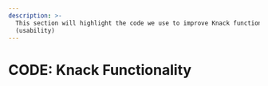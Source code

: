 ```yaml
---
description: >-
  This section will highlight the code we use to improve Knack functionality
  (usability)
---
```


# CODE: Knack Functionality

